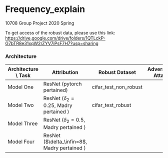 # Frequency_explain
10708 Group Project 2020 Spring

To get access of the robust data, please use this link: https://drive.google.com/drive/folders/1QTLckP-G7bTR8e31xqW2rZYV7iPsF7H7?usp=sharing



### Architecture

| Architecture \ Task | Attribution                                  | Robust Dataset | Adversarial Attack |
| ------------------- | -------------------------------------------- | -------------- | ------------------ |
| Model One           | ResNet (pytorch pertained)                   |  cifar_test_non_robust              |                    |
| Model Two           | ResNet ($\delta_2=0.25$, Madry pertained )   |  cifar_test_robust              |                    |
| Model Three         | ResNet ($\delta_2=0.5$, Madry pertained )    |                |                    |
| Model Four          | ResNet ($\delta_\infin=8$, Madry pertained ) |                |                    |

